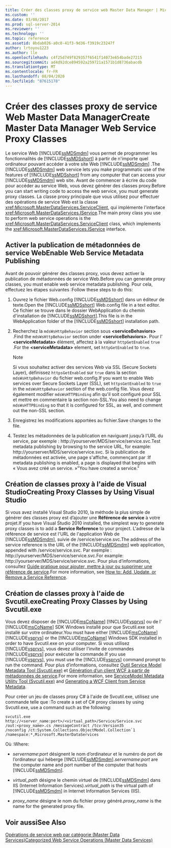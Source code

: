 ```yaml
---
title: Créer des classes proxy de service web Master Data Manager | Microsoft Docs
ms.custom: ''
ms.date: 03/08/2017
ms.prod: sql-server-2014
ms.reviewer: ''
ms.technology: ''
ms.topic: reference
ms.assetid: 8bdab026-a0c0-41f3-9d36-f3919c23247f
author: lrtoyou1223
ms.author: lle
ms.openlocfilehash: c4f25d749f829357f6541f14073e654bade27215
ms.sourcegitcommit: ad4d92dce894592a259721a1571b1d8736abacdb
ms.translationtype: MT
ms.contentlocale: fr-FR
ms.lasthandoff: 08/04/2020
ms.locfileid: "87615178"
---
```

# <a name="create-master-data-manager-web-service-proxy-classes"></a><span data-ttu-id="3c262-102">Créer des classes proxy de service Web Master Data Manager</span><span class="sxs-lookup"><span data-stu-id="3c262-102">Create Master Data Manager Web Service Proxy Classes</span></span>
  <span data-ttu-id="3c262-103">Le service Web [!INCLUDE[ssMDSmdm](../../includes/ssmdsmdm-md.md)] vous permet de programmer les fonctionnalités de [!INCLUDE[ssMDSshort](../../includes/ssmdsshort-md.md)] à partir de n'importe quel ordinateur pouvant accéder à votre site Web [!INCLUDE[ssMDSmdm](../../includes/ssmdsmdm-md.md)] .</span><span class="sxs-lookup"><span data-stu-id="3c262-103">The [!INCLUDE[ssMDSmdm](../../includes/ssmdsmdm-md.md)] web service lets you make programmatic use of the features of [!INCLUDE[ssMDSshort](../../includes/ssmdsshort-md.md)] from any computer that can access your [!INCLUDE[ssMDSmdm](../../includes/ssmdsmdm-md.md)] web site.</span></span> <span data-ttu-id="3c262-104">Avant de commencer à écrire du code pour accéder au service Web, vous devez générer des classes proxy.</span><span class="sxs-lookup"><span data-stu-id="3c262-104">Before you can start writing code to access the web service, you must generate proxy classes.</span></span> <span data-ttu-id="3c262-105">La classe proxy principale que vous utilisez pour effectuer des opérations de service Web est la classe <xref:Microsoft.MasterDataServices.ServiceClient>, qui implémente l'interface <xref:Microsoft.MasterDataServices.IService>.</span><span class="sxs-lookup"><span data-stu-id="3c262-105">The main proxy class you use to perform web service operations is the <xref:Microsoft.MasterDataServices.ServiceClient> class, which implements the <xref:Microsoft.MasterDataServices.IService> interface.</span></span>  
  
## <a name="enable-web-service-metadata-publishing"></a><span data-ttu-id="3c262-106">Activer la publication de métadonnées de service Web</span><span class="sxs-lookup"><span data-stu-id="3c262-106">Enable Web Service Metadata Publishing</span></span>  
 <span data-ttu-id="3c262-107">Avant de pouvoir générer des classes proxy, vous devez activer la publication de métadonnées de service Web.</span><span class="sxs-lookup"><span data-stu-id="3c262-107">Before you can generate proxy classes, you must enable web service metadata publishing.</span></span> <span data-ttu-id="3c262-108">Pour cela, effectuez les étapes suivantes :</span><span class="sxs-lookup"><span data-stu-id="3c262-108">Follow these steps to do this:</span></span>  
  
1.  <span data-ttu-id="3c262-109">Ouvrez le fichier Web.config [!INCLUDE[ssMDSshort](../../includes/ssmdsshort-md.md)] dans un éditeur de texte.</span><span class="sxs-lookup"><span data-stu-id="3c262-109">Open the [!INCLUDE[ssMDSshort](../../includes/ssmdsshort-md.md)] Web.config file in a text editor.</span></span> <span data-ttu-id="3c262-110">Ce fichier se trouve dans le dossier WebApplication du chemin d'installation de [!INCLUDE[ssMDSshort](../../includes/ssmdsshort-md.md)].</span><span class="sxs-lookup"><span data-stu-id="3c262-110">This file is in the WebApplication folder of the [!INCLUDE[ssMDSshort](../../includes/ssmdsshort-md.md)] installation path.</span></span>  
  
2.  <span data-ttu-id="3c262-111">Recherchez la `mdsWsHttpBehavior` section sous **\<serviceBehaviors>** .</span><span class="sxs-lookup"><span data-stu-id="3c262-111">Find the `mdsWsHttpBehavior` section under **\<serviceBehaviors>**.</span></span> <span data-ttu-id="3c262-112">Pour l' **\<serviceMetadata>** élément, affectez à la valeur `httpGetEnabled` `true` .</span><span class="sxs-lookup"><span data-stu-id="3c262-112">For the **\<serviceMetadata>** element, set `httpGetEnabled` to `true`.</span></span>  
  
    > [!NOTE]  
    >  <span data-ttu-id="3c262-113">Si vous souhaitez activer des services Web via SSL (Secure Sockets Layer), définissez `httpsGetEnabled` sur `true` dans la section `mdsWsHttpBehavior` du fichier web.config.</span><span class="sxs-lookup"><span data-stu-id="3c262-113">If you want to enable Web services over Secure Sockets Layer (SSL), set `httpsGetEnabled` to `true` in the `mdsWsHttpBehavior` section of the web.config file.</span></span> <span data-ttu-id="3c262-114">Vous devez également modifier `mdsWsHTTPBinding` afin qu'il soit configuré pour SSL et mettre en commentaire la section non-SSL.</span><span class="sxs-lookup"><span data-stu-id="3c262-114">You also need to change `mdsWsHTTPBinding` so that it is configured for SSL, as well, and comment out the non-SSL section.</span></span>  
  
3.  <span data-ttu-id="3c262-115">Enregistrez les modifications apportées au fichier.</span><span class="sxs-lookup"><span data-stu-id="3c262-115">Save changes to the file.</span></span>  
  
4.  <span data-ttu-id="3c262-116">Testez les métadonnées de la publication en naviguant jusqu’à l’URL du service, par exemple : http://yourserver/MDS/service/service.svc.</span><span class="sxs-lookup"><span data-stu-id="3c262-116">Test metadata publishing by browsing to the service URL, for example: http://yourserver/MDS/service/service.svc.</span></span> <span data-ttu-id="3c262-117">Si la publication de métadonnées est activée, une page s'affiche, commençant par :</span><span class="sxs-lookup"><span data-stu-id="3c262-117">If metadata publishing is enabled, a page is displayed that begins with</span></span>   
    <span data-ttu-id="3c262-118">« Vous avez créé un service. »</span><span class="sxs-lookup"><span data-stu-id="3c262-118">"You have created a service."</span></span>  
  
## <a name="creating-proxy-classes-by-using-visual-studio"></a><span data-ttu-id="3c262-119">Création de classes proxy à l'aide de Visual Studio</span><span class="sxs-lookup"><span data-stu-id="3c262-119">Creating Proxy Classes by Using Visual Studio</span></span>  
 <span data-ttu-id="3c262-120">Si vous avez installé Visual Studio 2010, la méthode la plus simple de générer des classes proxy est d’ajouter une **Référence de service** à votre projet.</span><span class="sxs-lookup"><span data-stu-id="3c262-120">If you have Visual Studio 2010 installed, the simplest way to generate proxy classes is to add a **Service Reference** to your project.</span></span> <span data-ttu-id="3c262-121">L'adresse de la référence de service est l'URL de l'application Web de [!INCLUDE[ssMDSmdm](../../includes/ssmdsmdm-md.md)], suivie de /service/service.svc.</span><span class="sxs-lookup"><span data-stu-id="3c262-121">The address of the service reference is the URL of the [!INCLUDE[ssMDSmdm](../../includes/ssmdsmdm-md.md)] web application, appended with /service/service.svc.</span></span> <span data-ttu-id="3c262-122">Par exemple : http://yourserver/MDS/service/service.svc.</span><span class="sxs-lookup"><span data-stu-id="3c262-122">For example: http://yourserver/MDS/service/service.svc.</span></span> <span data-ttu-id="3c262-123">Pour plus d’informations, consultez [Guide pratique pour ajouter, mettre à jour ou supprimer une référence de service](https://go.microsoft.com/fwlink/?LinkId=221167).</span><span class="sxs-lookup"><span data-stu-id="3c262-123">For more information, see [How to: Add, Update, or Remove a Service Reference](https://go.microsoft.com/fwlink/?LinkId=221167).</span></span>  
  
## <a name="creating-proxy-classes-by-using-svcutilexe"></a><span data-ttu-id="3c262-124">Création de classes proxy à l'aide de Svcutil.exe</span><span class="sxs-lookup"><span data-stu-id="3c262-124">Creating Proxy Classes by Using Svcutil.exe</span></span>  
 <span data-ttu-id="3c262-125">Vous devez disposer de [!INCLUDE[msCoName](../../includes/msconame-md.md)] [!INCLUDE[vsprvs](../../includes/vsprvs-md.md)] ou de l' [!INCLUDE[msCoName](../../includes/msconame-md.md)] SDK Windows installé pour que Svcutil.exe soit installé sur votre ordinateur.</span><span class="sxs-lookup"><span data-stu-id="3c262-125">You must have either [!INCLUDE[msCoName](../../includes/msconame-md.md)] [!INCLUDE[vsprvs](../../includes/vsprvs-md.md)] or the [!INCLUDE[msCoName](../../includes/msconame-md.md)] Windows SDK installed in order to have Svcutil.exe on your computer.</span></span> <span data-ttu-id="3c262-126">Si vous utilisez [!INCLUDE[vsprvs](../../includes/vsprvs-md.md)], vous devez utiliser l'invite de commandes [!INCLUDE[vsprvs](../../includes/vsprvs-md.md)] pour exécuter la commande.</span><span class="sxs-lookup"><span data-stu-id="3c262-126">If you use [!INCLUDE[vsprvs](../../includes/vsprvs-md.md)], you must use the [!INCLUDE[vsprvs](../../includes/vsprvs-md.md)] command prompt to run the command.</span></span> <span data-ttu-id="3c262-127">Pour plus d’informations, consultez [Outil Service Model Metadata Tool (Svcutil.exe)](https://go.microsoft.com/fwlink/?LinkId=165027) et [Génération d’un client WCF à partir de métadonnées de service](https://go.microsoft.com/fwlink/?LinkId=164821).</span><span class="sxs-lookup"><span data-stu-id="3c262-127">For more information, see [ServiceModel Metadata Utility Tool (Svcutil.exe)](https://go.microsoft.com/fwlink/?LinkId=165027) and [Generating a WCF Client from Service Metadata](https://go.microsoft.com/fwlink/?LinkId=164821).</span></span>  
  
 <span data-ttu-id="3c262-128">Pour créer un jeu de classes proxy C# à l'aide de Svcutil.exe, utilisez une commande telle que :</span><span class="sxs-lookup"><span data-stu-id="3c262-128">To create a set of C# proxy classes by using Svcutil.exe, use a command such as the following:</span></span>  
  
```  
svcutil.exe http://<server_name:port>/<virtual_path>/Service/Service.svc   
/out:<proxy_name>.cs /messageContract /tcv:Version35   
/noconfig /ct:System.Collections.ObjectModel.Collection`1   
/namespace:*,Microsoft.MasterDataServices  
```  
  
 <span data-ttu-id="3c262-129">Où :</span><span class="sxs-lookup"><span data-stu-id="3c262-129">Where:</span></span>  
  
-   <span data-ttu-id="3c262-130">*servername*:*port* désignent le nom d’ordinateur et le numéro de port de l’ordinateur qui héberge [!INCLUDE[ssMDSmdm](../../includes/ssmdsmdm-md.md)].</span><span class="sxs-lookup"><span data-stu-id="3c262-130">*servername*:*port* are the computer name and port number of the computer that hosts [!INCLUDE[ssMDSmdm](../../includes/ssmdsmdm-md.md)].</span></span>  
  
-   <span data-ttu-id="3c262-131">*virtual_path* désigne le chemin virtuel de [!INCLUDE[ssMDSmdm](../../includes/ssmdsmdm-md.md)] dans IIS (Internet Information Services).</span><span class="sxs-lookup"><span data-stu-id="3c262-131">*virtual_path* is the virtual path of [!INCLUDE[ssMDSmdm](../../includes/ssmdsmdm-md.md)] in Internet Information Services (IIS).</span></span>  
  
-   <span data-ttu-id="3c262-132">*proxy_name* désigne le nom du fichier proxy généré.</span><span class="sxs-lookup"><span data-stu-id="3c262-132">*proxy_name* is the name for the generated proxy file.</span></span>  
  
## <a name="see-also"></a><span data-ttu-id="3c262-133">Voir aussi</span><span class="sxs-lookup"><span data-stu-id="3c262-133">See Also</span></span>  
 [<span data-ttu-id="3c262-134">Opérations de service web par catégorie &#40;Master Data Services&#41;</span><span class="sxs-lookup"><span data-stu-id="3c262-134">Categorized Web Service Operations &#40;Master Data Services&#41;</span></span>](categorized-web-service-operations-master-data-services.md)  
  
  
